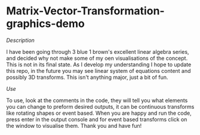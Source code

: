 # Matrix-Vector-Transformation-graphics-demo

*Description*

I have been going through 3 blue 1 brown's excellent linear algebra series, and decided why not make some of my oen visualisations of the concept. This is not in its final state. As I develop my understanding I hope to update this repo, in the future you may see linear system of equations content and possibly 3D transforms. This isn't anything major, just a bit of fun.

*Use*

To use, look at the comments in the code, they will tell you what elements you can change to preform desired outputs, it can be continuous transforms like rotating shapes or event based. When you are happy and run the code, press enter in the output console and for event based transforms click on the window to visualise them. Thank you and have fun!
